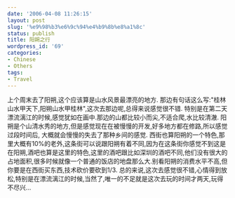 ```yaml
---
date: '2006-04-08 11:26:15'
layout: post
slug: '%e9%98%b3%e6%9c%94%e4%b9%8b%e8%a1%8c'
status: publish
title: 阳朔之行
wordpress_id: '69'
categories:
- Chinese
- Others
tags:
- Travel
---
```





上个周末去了阳朔,这个应该算是山水风景最漂亮的地方.
那边有句话这么写:"桂林山水甲天下,阳朔山水甲桂林",这次去那边呢,总得来说感觉很不错.
特别是在第二天漂流漓江的时候,感觉犹如在画中.那边的山都比较小而尖,不适合爬,水比较清澈.
阳朔是个山清水秀的地方,但是感觉现在在被慢慢的开发,好多地方都在修路,所以感觉过段时间后,
大概就会慢慢的失去了那种乡间的感觉.
西街也算阳朔的一个特色,那里大概有10%的老外,这条街可以说跟阳朔有着不同,因为在这条街你感觉不到这是在阳朔,酒吧也算是这里的特色,这里的酒吧跟比如深圳的酒吧不同,他们没有很大的占地面积,很多时候就像一个普通的饭店的地盘那么大.别看阳朔的消费水平不高,但你要是在西街买东西,技术砍价要砍到1/3.
总的来说,这次去感觉很不错,心情得到放松,特别是在漂流漓江的时候,当然了,唯一的不足就是这次去玩的时间才两天,玩得不尽兴...



